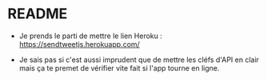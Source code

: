 # README

*  Je prends le parti de mettre le lien Heroku : https://sendtweetjs.herokuapp.com/

*  Je sais pas si c'est aussi imprudent que de mettre les cléfs d'API en clair mais ça te premet de vérifier vite fait si l'app tourne en ligne.